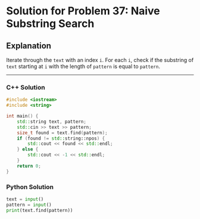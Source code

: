 # Solution for Problem 37: Naive Substring Search

## Explanation
Iterate through the `text` with an index `i`. For each `i`, check if the substring of `text` starting at `i` with the length of `pattern` is equal to `pattern`.

---

### C++ Solution
```cpp
#include <iostream>
#include <string>

int main() {
    std::string text, pattern;
    std::cin >> text >> pattern;
    size_t found = text.find(pattern);
    if (found != std::string::npos) {
        std::cout << found << std::endl;
    } else {
        std::cout << -1 << std::endl;
    }
    return 0;
}
```

### Python Solution
```python
text = input()
pattern = input()
print(text.find(pattern))
```
